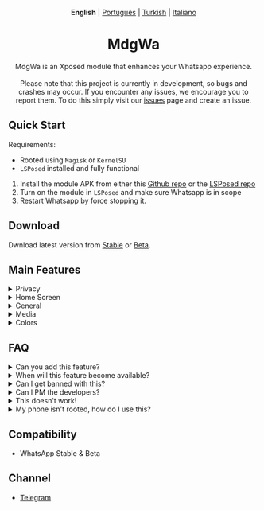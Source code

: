 <div align="center">
  
**English** | [Português](languages/README_PTBR.md) | [Turkish](languages/README_TR.md) | [Italiano](languages/README_IT.md)

# MdgWa
MdgWa is an Xposed module that enhances your Whatsapp experience.<br/><br/>
Please note that this project is currently in development, so bugs and crashes may occur. If you encounter any issues, we encourage you to report them. To do this simply visit our [issues](https://github.com/ItsMadruga/MdgWa/issues) page and create an issue.
</div>

## Quick Start
Requirements:
- Rooted using `Magisk` or `KernelSU`
- `LSPosed` installed and fully functional


1. Install the module APK from either this [Github repo](https://github.com/ItsMadruga/MdgWa/releases) or the [LSPosed repo](https://modules.lsposed.org/module/its.madruga.wpp)
2. Turn on the module in `LSPosed` and make sure Whatsapp is in scope
3. Restart Whatsapp by force stopping it.


## Download 
Dwnload latest version from [Stable](https://github.com/ItsMadruga/MdgWa/releases) or [Beta](https://github.com/ItsMadruga/MdgWa/actions).

## Main Features
<details closed>
  <summary>Privacy</summary>
  
  - `Hide 'Forwarded' Tag`
  - `Remove Forward Limit`
  - `Disable Pinned Chats Limit`
  - `Freeze Last Seen`
  - `Hide Status View`
  - `Hide Blue Ticks`
  - `Hide View Once and Audio Seen`
  - `Hide Delivered`
  - `Hide Typing`
  - `Hide Recording Audio`
  - `Disable View Once`
  - `Send Blue Ticks upon Reply`
  - `Delete for everyone on all messages`
  - `Show Edited Message History`
  - `Remove 'See More' Button`
  - `Anti Revoke Status`
  - `Anti Revoke Message`
</details>

<details closed>
  <summary>Home Screen</summary>
  
  - `Show Name`
  - `Show Bio`
  - `Show DND Button`
  - `Separate Groups`
  - `Hide Archived Chats`
  - `Show Online Dot in Conversation List`
  - `Remove Channel Recommendations`
  - `Hide Tabs on Home`
  - `Enable IGStatus on Home Screen`
  - `Filter Chats`
</details>  

<details closed>
  <summary>General</summary>
  
  - `Time in 12-Hour Format`
  - `Seconds on Timestamp`
  - `Buttons Stroke`
  - `Menu Icons`
  - `Outlined Icons`
  - `New Settings Style` 
 </details>

 <details closed>
  <summary>Media</summary>
  
  - `Download Status`
  - `Download View Once`
  - `HD Quality Videos`
  - `HD Quality Images` 
 </details>

 <details closed>
  <summary>Colors</summary>
  
  - `New WhatsApp theme`
  - `Customize your colors`
 </details>

 ## FAQ

<details>
  <summary>Can you add this feature?</summary>
  
  - Suggest it [Here](https://github.com/ItsMadruga/MdgWa/issues/3).
</details>

<details>
  <summary>When will this feature become available?</summary>
  
  - No Eta.
</details>

<details>
  <summary>Can I get banned with this?</summary>
  
  - Obviously, so use at your own Risk
</details>

<details>
  <summary>Can I PM the developers?</summary>
  
  - No.
</details>

<details>
  <summary>This doesn't work!</summary>
  
  - Open an issue or report it on Telegram.
</details>

<details>
  <summary>My phone isn't rooted, how do I use this?</summary>
  
  - You can't.
</details>

 
## Compatibility

- WhatsApp Stable & Beta

## Channel

- [Telegram](https://t.me/mdgwamodule)

